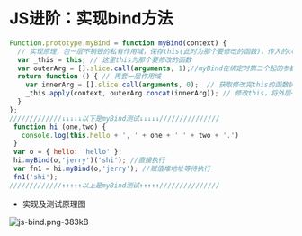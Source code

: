 # JS进阶：实现bind方法

```javascript
Function.prototype.myBind = function myBind(context) {
  // 实现原理，包一层不销毁的私有作用域，保存this(此时为那个要修改的函数)，传入的context变量就是新的函数内this，再保存外层myBind函数参数(舍去第一个)
  var _this = this; // 这里this为那个要修改的函数
  var outerArg = [].slice.call(arguments, 1);//myBind在绑定时第二个起的参数
  return function () { // 再套一层作用域
    var innerArg = [].slice.call(arguments, 0);  // 获取修改完this的函数执行时的所有参数
    _this.apply(context, outerArg.concat(innerArg)); // 修改this，将外层+内层参数链接，存个堆内存等待执行~
  }
};
/////////////↓↓↓↓↓以下是myBind测试↓↓↓↓↓///////////////
 function hi (one,two) {
   console.log(this.hello + ', ' + one + ' ' + two + '.')
 }
 var o = { hello: 'hello' };
 hi.myBind(o,'jerry')('shi'); //直接执行
 var fn1 = hi.myBind(o,'jerry'); //赋值堆地址等待执行
 fn1('shi');
/////////////↑↑↑↑↑以上是myBind测试↑↑↑↑↑///////////////
```

- 实现及测试原理图

![js-bind.png-383kB][1]


  [1]: http://static.zybuluo.com/szy0syz/pu2jqt7lcrm7ebki8kjkke2i/js-bind.png
  
